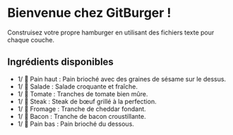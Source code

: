 # **Bienvenue chez GitBurger !** #
Construisez votre propre hamburger en utilisant des fichiers texte pour chaque couche.

## **Ingrédients disponibles** ##
- 1/ 🥯 Pain haut : Pain brioché avec des graines de sésame sur le dessus.
- 1/ 🥬 Salade : Salade croquante et fraîche.
- 1/ 🍅 Tomate : Tranches de tomate bien mûre.
- 1/ 🥩 Steak : Steak de bœuf grillé à la perfection.
- 1/ 🧀 Fromage : Tranche de cheddar fondant.
- 1/ 🥓 Bacon : Tranche de bacon croustillante.
- 1/ 🍞 Pain bas : Pain brioché du dessous.